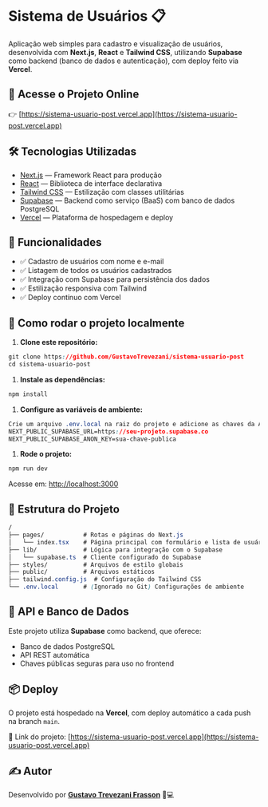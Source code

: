 # Sistema de Usuários 📋

   Aplicação web simples para cadastro e visualização de usuários, desenvolvida com **Next.js**, **React** e **Tailwind CSS**, utilizando **Supabase** como backend (banco de dados e autenticação), com deploy feito via **Vercel**.

## 🔗 Acesse o Projeto Online

👉 [https://sistema-usuario-post.vercel.app](https://sistema-usuario-post.vercel.app)

## 🛠️ Tecnologias Utilizadas

*   [Next.js](https://nextjs.org/) — Framework React para produção
*   [React](https://reactjs.org/) — Biblioteca de interface declarativa
*   [Tailwind CSS](https://tailwindcss.com/) — Estilização com classes utilitárias
*   [Supabase](https://supabase.com/) — Backend como serviço (BaaS) com banco de dados PostgreSQL
*   [Vercel](https://vercel.com/) — Plataforma de hospedagem e deploy

## 📁 Funcionalidades

*   ✅ Cadastro de usuários com nome e e-mail
*   ✅ Listagem de todos os usuários cadastrados
*   ✅ Integração com Supabase para persistência dos dados
*   ✅ Estilização responsiva com Tailwind
*   ✅ Deploy contínuo com Vercel

## 🚀 Como rodar o projeto localmente

1.  **Clone este repositório:**

```css
git clone https://github.com/GustavoTrevezani/sistema-usuario-post
cd sistema-usuario-post
```

1.  **Instale as dependências:**

```css
npm install
```

1.  **Configure as variáveis de ambiente:**

```css
Crie um arquivo .env.local na raiz do projeto e adicione as chaves da API do Supabase:
NEXT_PUBLIC_SUPABASE_URL=https://seu-projeto.supabase.co
NEXT_PUBLIC_SUPABASE_ANON_KEY=sua-chave-publica
```

1.  **Rode o projeto:**

```css
npm run dev
```

Acesse em: [http://localhost:3000](http://localhost:3000)

## 🧠 Estrutura do Projeto

```css
/
├── pages/           # Rotas e páginas do Next.js
│   └── index.tsx    # Página principal com formulário e lista de usuários
├── lib/             # Lógica para integração com o Supabase
│   └── supabase.ts  # Cliente configurado do Supabase
├── styles/          # Arquivos de estilo globais
├── public/          # Arquivos estáticos
├── tailwind.config.js  # Configuração do Tailwind CSS
└── .env.local       # (Ignorado no Git) Configurações de ambiente 
```

## 🧾 API e Banco de Dados

Este projeto utiliza **Supabase** como backend, que oferece:

*   Banco de dados PostgreSQL
*   API REST automática
*   Chaves públicas seguras para uso no frontend

## 📦 Deploy

O projeto está hospedado na **Vercel**, com deploy automático a cada push na branch `main`.

🔗 Link do projeto: [https://sistema-usuario-post.vercel.app](https://sistema-usuario-post.vercel.app)

## ✍️ Autor

Desenvolvido por [**Gustavo Trevezani Frasson**](https://github.com/GustavoTrevezani) 🧠💻
